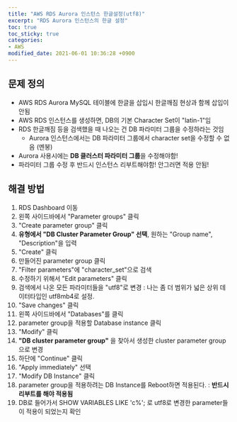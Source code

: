 ```yaml
---
title: "AWS RDS Aurora 인스턴스 한글설정(utf8)"
excerpt: "RDS Aurora 인스턴스의 한글 설정"
toc: true
toc_sticky: true
categories:
- AWS
modified_date: 2021-06-01 10:36:28 +0900
---
```

## 문제 정의 
- AWS RDS Aurora MySQL 테이블에 한글을 삽입시 한글깨짐 현상과 함께 삽입이 안됨 
- AWS RDS 인스턴스를 생성하면, DB의 기본 Character Set이 "latin-1"임 
- RDS 한글깨짐 등을 검색했을 때 나오는 건 DB 파라미터 그룹을 수정하라는 것임
  - Aurora 인스턴스에서는 DB 파라미터 그룹에서 character set을 수정할 수 없음 (멘붕) 
- Aurora 사용시에는 **DB 클러스터 파라미터 그룹**을 수정해야함!
- 파라미터 그룹 수정 후 반드시 인스턴스 리부트해야함! 안그러면 적용 안됨!

## 해결 방법 
1. RDS Dashboard 이동
2. 왼쪽 사이드바에서 "Parameter groups" 클릭
3. "Create parameter group" 클릭
4. **유형에서 "DB Cluster Parameter Group" 선택**, 원하는 "Group name", "Description"을 입력
5. "Create" 클릭
6. 만들어진 parameter group 클릭
7. "Filter parameters"에 "character_set"으로 검색
8. 수정하기 위해서 "Edit parameters" 클릭
9. 검색에서 나온 모든 파라미터들을 "utf8"로 변경 : 나는 좀 더 범위가 넓은 상위 데이터타입인 utf8mb4로 설정. 
10. "Save changes" 클릭
11. 왼쪽 사이드바에서 "Databases"를 클릭
12. parameter group을 적용할 Database instance 클릭
13. "Modify" 클릭
14. **"DB cluster parameter group"** 을 찾아서 생성한 cluster parameter group으로 변경
15. 하단에 "Continue" 클릭
16. "Apply immediately" 선택
17. "Modify DB Instance" 클릭
18. parameter group을 적용하려는 DB Instance를 Reboot하면 적용된다. : **반드시 리부트를 해야 적용됨**
19. DB로 들어가서 SHOW VARIABLES LIKE 'c%'; 로 utf8로 변경한 parameter들이 적용이 되었는지 확인
